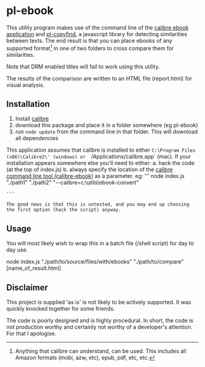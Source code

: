 pl-ebook
===========

This utility program makes use of the command line of the [calibre ebook application](http://calibre-ebook.com/) and [pl-copyfind](https://github.com/cmroanirgo/pl-copyfind), a javascript library for detecting similarities between texts. The end result is that you can place ebooks of any supported format[^*] in one of two folders to cross compare them for similarities.

Note that DRM enabled titles will fail to work using this utility.

The results of the comparison are written to an HTML file (report.html) for visual analysis.


[^*]: Anything that calibre can understand, can be used. This includes all Amazon formats (mobi, azw, etc), epub, pdf, etc, etc. 



Installation
----------------

1. Install [calibre](http://calibre-ebook.com/) 
2. download this package and place it in a folder somewhere (eg pl-ebook)
3. run `node update` from the command line in that folder. This will download all dependencies

This application assumes that calibre is installed to either `C:\Program Files (x86)\Calibre2\' (windows) or  `/Applications/calibre.app` (mac). If your installation appears somewhere else you'll need to either:
a. hack the code (at the top of index.js)
b. always specify the location of the [calibre command line tool (calibre-ebook)](https://manual.calibre-ebook.com/generated/en/ebook-convert.html) as a parameter. eg:
	'''
	node index.js "./path1" "./path2" "--calibre=c:\utils\ebook-convert"

	'''

	The good news is that this is untested, and you may end up choosing the first option (hack the script) anyway.



Usage
----------

You will most likely wish to wrap this in a batch file (/shell script) for day to day use.

node index.js "./path/to/source/files/with/ebooks" "./path/to/compare" [name_of_result.html]


Disclaimer
-----------

This project is supplied 'as is' is not likely to be actively supported. It was quickly knocked together for some friends.

The code is poorly designed and is highly procedural. In short, the code is not production worthy and certainly not worthy of a developer's attention. For that I apologise. 
